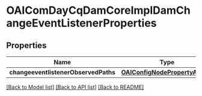 # OAIComDayCqDamCoreImplDamChangeEventListenerProperties

## Properties
Name | Type | Description | Notes
------------ | ------------- | ------------- | -------------
**changeeventlistenerObservedPaths** | [**OAIConfigNodePropertyArray***](OAIConfigNodePropertyArray.md) |  | [optional] 

[[Back to Model list]](../README.md#documentation-for-models) [[Back to API list]](../README.md#documentation-for-api-endpoints) [[Back to README]](../README.md)


